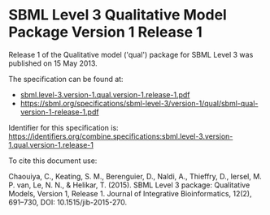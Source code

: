 # SBML Level 3 Qualitative Model Package Version 1 Release 1
Release 1 of the Qualitative model ('qual') package for SBML Level 3 was published on 15 May 2013. 

The specification can be found at:

* [sbml.level-3.version-1.qual.version-1.release-1.pdf](./files/sbml.level-3.version-1.qual.version-1.release-1.pdf)
* https://sbml.org/specifications/sbml-level-3/version-1/qual/sbml-qual-version-1-release-1.pdf

Identifier for this specification is: https://identifiers.org/combine.specifications:sbml.level-3.version-1.qual.version-1.release-1

To cite this document use:

Chaouiya, C., Keating, S. M., Berenguier, D., Naldi, A., Thieffry, D., Iersel, M. P. van, Le, N. N., & Helikar, T. (2015). SBML Level 3 package: Qualitative Models, Version 1, Release 1. Journal of Integrative Bioinformatics, 12(2), 691–730, DOI: 10.1515/jib-2015-270.